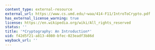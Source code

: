 ```yaml
---
content_type: external-resource
external_url: https://www.cs.umd.edu/~waa/414-F11/IntroToCrypto.pdf
has_external_license_warning: true
license: https://en.wikipedia.org/wiki/All_rights_reserved
status: ''
title: '*Cryptography: An Introduction*'
uid: f42d5f21-a813-4080-bfec-023eadf3b86d
wayback_url: ''
---
```

